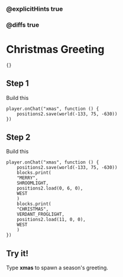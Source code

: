 ### @explicitHints true

### @diffs true

# Christmas Greeting

```template
{}
```

## Step 1

Build this

```blocks
player.onChat("xmas", function () {
    positions2.save(world(-133, 75, -630))
})
```

## Step 2

Build this

```blocks
player.onChat("xmas", function () {
    positions2.save(world(-133, 75, -630))
    blocks.print(
    "MERRY",
    SHROOMLIGHT,
    positions2.load(0, 6, 0),
    WEST
    )
    blocks.print(
    "CHRISTMAS",
    VERDANT_FROGLIGHT,
    positions2.load(11, 0, 0),
    WEST
    )
})
```

## Try it!

Type **xmas** to spawn a season's greeting.
